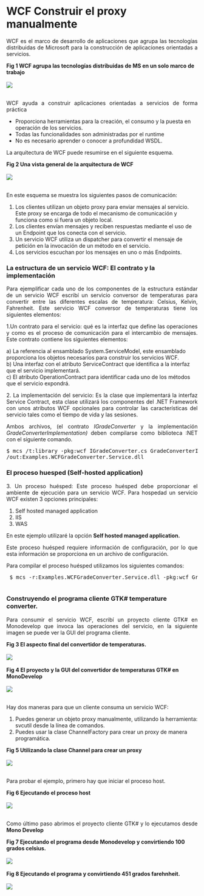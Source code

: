 # WCF Construir el proxy manualmente 

<p align="justify">
      WCF es el marco de desarrollo de aplicaciones que agrupa las tecnologías distribuidas de Microsoft para la construcción de aplicaciones orientadas a servicios.
    </p>
    <div><b>Fig 1 WCF agrupa las tecnologías distribuidas de MS en un solo marco de trabajo</b></div><br>
    <div>
<IMG src="images/fig1.png">
</div><br>
    <p align="justify">
    WCF ayuda a construir aplicaciones orientadas a servicios de forma práctica 
<ul>
  <li>Proporciona herramientas para la creación, el consumo y la puesta en operación de los servicios.</li>
  <li>Todas las funcionalidades son administradas por el runtime</li>
  <li>No es necesario aprender o conocer a profundidad WSDL.</li>
</ul>
La arquitectura de WCF puede resumirse en el siguiente esquema.
    </p>
     <div><b>Fig 2 Una vista general de la arquitectura de WCF</b></div><br>
    <div>
<IMG src="images/fig2.png">
</div><br>
    <p align="justify">
    En este esquema se muestra los siguientes pasos de comunicación:
    <ol>
 <li>Los clientes utilizan un objeto proxy para enviar mensajes al servicio. Este proxy se encarga de todo el mecanismo de comunicación y funciona como si fuera un objeto local.</li>
 <li>Los clientes envían mensajes y reciben respuestas mediante el uso de un Endpoint que los conecta con el servicio.</li>
 <li>Un servicio WCF utiliza un dispatcher para convertir el mensaje de petición en la invocación de un método en el servicio.</li>
 <li>Los servicios escuchan por los mensajes en uno o más Endpoints.</li>
</ol>
    </p>
    <h3>La estructura de un servicio WCF: El contrato y la implementación</h3>
    <p align="justify">
    Para ejemplificar cada uno de los componentes de la estructura estándar de un servicio WCF escribí un servicio conversor de temperaturas para convertir entre las diferentes escalas de temperatura: Celsius, Kelvin, Fahrenheit.
    Este servicio WCF conversor de temperaturas tiene los siguientes elementos:
    </p>
 <p align="justify">
 1.Un contrato para el servicio: qué es la interfaz que define las operaciones y como es el proceso de comunicación para el intercambio de mensajes.
Este contrato contiene los siguientes elementos:
 <div>a) La referencia al ensamblado System.ServiceModel, este ensamblado proporciona los objetos necesarios para construir los servicios WCF.</div>
 <div>b) Una interfaz con el atributo ServiceContract que identifica a la interfaz que el servicio implementará.</div>
 <div>c) El atributo OperationContract para identificar cada uno de los métodos que el servicio expondrá.</div>
 </p>
 <p align="justify">
 2. La implementación del servicio: Es la clase que implementará la interfaz Service Contract, esta clase utilizará los componentes del .NET Framework con unos atributos WCF opcionales para controlar las características del servicio tales como el tiempo de vida y las sesiones.
 </p>
    
<p align="justify">
Ambos archivos, (el contrato <i>IGradeConverter</i> y la implementación <i>GradeConverterImplementation)</i> deben compilarse como biblioteca :NET con el siguiente comando.
</p>
<pre>
$ mcs /t:library -pkg:wcf IGradeConverter.cs GradeConverterImplementation.cs 
/out:Examples.WCFGradeConverter.Service.dll
</pre>
   <h3>El proceso huesped (Self-hosted application)</h3>
   <p align="justify">
   3. Un proceso huésped: Este proceso huésped debe proporcionar el ambiente de ejecución para un servicio WCF. Para hospedad un servicio WCF existen 3 opciones principales:
   <ol>
   <li>Self hosted managed application</li>
   <li>IIS</li>
   <li>WAS</li>
   </ol>
   </p>
   <p align="justify">
   En este ejemplo utilizaré la opción <b>Self hosted managed application.</b>
   </p>
 <p align="justify">
 Este proceso huésped requiere información de configuración, por lo que esta información se proporciona en un archivo de configuración.
 </p>
 <p align="justify">
 Para compilar el proceso huésped utilizamos los siguientes comandos:
 </p>
 <pre>
 $ mcs -r:Examples.WCFGradeConverter.Service.dll -pkg:wcf GradeConverterHost.cs 
 </pre>
 <h3>Construyendo el programa cliente GTK# temperature converter.</h3>
 <p align="justify">
 Para consumir el servicio WCF, escribí un proyecto cliente GTK# en Monodevelop que invoca las operaciones del servicio, en la siguiente imagen se puede ver la GUI del programa cliente.
 </p>
  <div><b>Fig 3 El aspecto final del convertidor de temperaturas.</b></div><br>
    <div>
<IMG src="images/fig7.png">
</div><br>
  <div><b>Fig 4 El proyecto y la GUI del convertidor de temperaturas GTK# en MonoDevelop</b></div><br>
    <div>
<IMG src="images/fig8.png">
</div><br>
 <p align="justify">Hay dos maneras para que un cliente consuma un servicio WCF:
 <ol>
 <li>Puedes generar un objeto proxy manualmente, utilizando la herramienta: svcutil desde la línea de comandos.</li>
 <li>Puedes usar la clase ChannelFactory para crear un proxy de manera programática.</li>
 </ol>
 </p>
  <div><b>Fig 5 Utilizando la clase Channel para crear un proxy</b></div><br>
    <div>
<IMG src="images/fig9.png">
</div><br>
 <p align="justify">Para probar el ejemplo, primero hay que iniciar el proceso host.</p>
  <div><b>Fig 6 Ejecutando el proceso host</b></div><br>
    <div>
<IMG src="images/fig10.png">
</div><br>
 <p align="justify">Como último paso abrimos el proyecto cliente GTK# y lo ejecutamos desde <b>Mono Develop</b></p>
  <div><b>Fig 7 Ejecutando el programa desde Monodevelop y convirtiendo 100 grados celsius.</b></div><br>
    <div>
<IMG src="images/fig11.png">
</div><br>
  <div><b>Fig 8 Ejecutando el programa y convirtiendo 451 grados farehnheit.</b></div><br>
    <div>
<IMG src="images/fig12.png">
</div>
